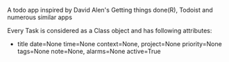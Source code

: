 A todo app inspired by David Alen's Getting things done(R), Todoist and numerous similar apps

Every Task is considered as a Class object and has following attributes:
- title date=None time=None context=None,
                 project=None priority=None tags=None note=None,
                 alarms=None active=True